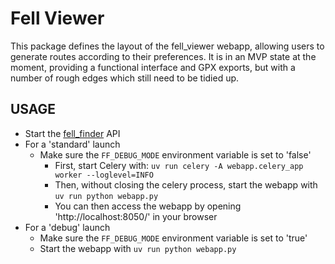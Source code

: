 # Fell Viewer

This package defines the layout of the fell_viewer webapp, allowing users to generate routes according to their preferences. It is in an MVP state at the moment, providing a functional interface and GPX exports, but with a number of rough edges which still need to be tidied up.

## USAGE

* Start the [fell_finder](packages/fell_finder/README.md) API
* For a 'standard' launch
  * Make sure the `FF_DEBUG_MODE` environment variable is set to 'false'
    * First, start Celery with: `uv run celery -A webapp.celery_app worker --loglevel=INFO`
    * Then, without closing the celery process, start the webapp with `uv run python webapp.py`
    * You can then access the webapp by opening 'http://localhost:8050/' in your browser
* For a 'debug' launch
    * Make sure the `FF_DEBUG_MODE` environment variable is set to 'true'
    * Start the webapp with `uv run python webapp.py`